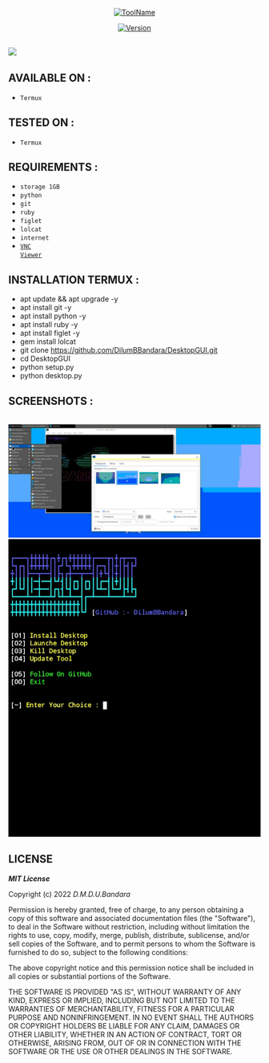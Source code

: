 
<p align="center">
<a href="https://github.com/DilumBBandara/DesktopGUI"><img title="ToolName" src="https://img.shields.io/badge/DesktopGUI-blue?style=for-the-badge&logo="></a>
</p>
<p align="center">
<a href="https://github.com/DilumBBandara/DesktopGUI"><img title="Version" src="https://img.shields.io/badge/Version-1.1-green?style=for-the-badge&logo="></a>
</p>
<br><a href="https://github.com/DilumBBandara/DesktopGUI"><img src="https://github.com/DilumBBandara/DilumBBandara/blob/main/IMG_20220607_191930_129.jpg"></a>

## AVAILABLE ON :

 * `Termux`

## TESTED ON :
 
 * `Termux`

## REQUIREMENTS :

 * `storage 1GB`
 * `python`
 * `git`
 * `ruby`
 * `figlet`
 * `lolcat`
 * `internet`
 * <code><a href="https://play.google.com/store/apps/details?id=com.realvnc.viewer.android&hl=en&gl=US&referrer=utm_source%3Dgoogle%26utm_medium%3Dorganic%26utm_term%3Dvnc+viewer&pcampaignid=APPU_1_e3OfYsnJLOrD3LUPqYqSqAY">VNC Viewer</a></code>

## INSTALLATION TERMUX :
 
  * apt update && apt upgrade -y
  * apt install git -y
  * apt install python -y
  * apt install ruby -y
  * apt install figlet -y
  * gem install lolcat
  * git clone https://github.com/DilumBBandara/DesktopGUI.git
  * cd DesktopGUI
  * python setup.py
  * python desktop.py

## SCREENSHOTS :

   <br><a href="https://github.com/DilumBBandara/DesktopGUI"><img src="IMG_20220607_191930_129.jpg"></a>
   <br><a href="https://github.com/DilumBBandara/DesktopGUI"><img src="IMG_20220607_205800.jpg"></a>

## LICENSE

***MIT License***

Copyright (c) 2022 *D.M.D.U.Bandara*

Permission is hereby granted, free of charge, to any person obtaining a copy
of this software and associated documentation files (the "Software"), to deal
in the Software without restriction, including without limitation the rights
to use, copy, modify, merge, publish, distribute, sublicense, and/or sell
copies of the Software, and to permit persons to whom the Software is
furnished to do so, subject to the following conditions:

The above copyright notice and this permission notice shall be included in all
copies or substantial portions of the Software.

THE SOFTWARE IS PROVIDED "AS IS", WITHOUT WARRANTY OF ANY KIND, EXPRESS OR
IMPLIED, INCLUDING BUT NOT LIMITED TO THE WARRANTIES OF MERCHANTABILITY,
FITNESS FOR A PARTICULAR PURPOSE AND NONINFRINGEMENT. IN NO EVENT SHALL THE
AUTHORS OR COPYRIGHT HOLDERS BE LIABLE FOR ANY CLAIM, DAMAGES OR OTHER
LIABILITY, WHETHER IN AN ACTION OF CONTRACT, TORT OR OTHERWISE, ARISING FROM,
OUT OF OR IN CONNECTION WITH THE SOFTWARE OR THE USE OR OTHER DEALINGS IN THE
SOFTWARE.
